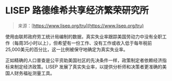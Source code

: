 <!--yml

分类：未分类

日期：2024年5月27日 14:30:48

-->

# LISEP 路德维希共享经济繁荣研究所

> 来源：[https://www.lisep.org/tru](https://www.lisep.org/tru)

使用由联邦政府劳工统计局编制的数据，真实失业率跟踪美国劳动力中没有全职工作（每周35小时以上），但希望有一份工作、没有工作或收入低于每年税前25,000美元的百分比，这一比例被保守地确定为真实失业率。

正如精确的人口普查是公平资助美国社区的先决条件一样，政策制定者依赖经济指标来制定经济政策。LISEP 发展了真实失业率，以提供分析师和决策者更准确的美国人财务福祉测量工具。
